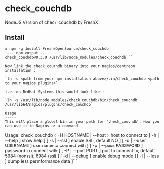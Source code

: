 check_couchdb
=============

NodeJS Version of check_couchdb by FreshX

Install
-------

```
$ npm -g install FreshXOpenSource/check_couchdb
.... npm output ...
check_couchdb@0.3.0 /usr/lib/node_modules/check_couchdb```

Now link the check_couchdb binary into your nagios/centreon installation :

`ln -s <path from your npm installation above>/bin/check_couchdb <path to your nagios plugins>`

i.e. on RedHat Systems this would look like :

`ln -s /usr/lib/node_modules/check_couchdb/bin/check_couchdb /usr/lib64/nagios/plugins/check_couchdb`

Usage
-----
This will place a global bin in your path for `check_couchdb`. Now you can use it in Nagios as a command.

```
Usage: check_couchdb   < -H HOSTNAME | --host >  host to connect to
                       [ -h | --help ]           show help ]
                       [ -s | --ssl  ]           enable SSL, default NO ]
                       [ -u | --user USERNAME ]  username to connect with ]
                       [ -p | --pass PASSWORD ]  password to connect with ]
                       [ -P | --port PORT ]      port to connect to, default 5984 (nonssl), 6984 (ssl) ]
                       [ -d | --debug ]          enable debug mode ]
                       [ -l | --less ]           dump less permformance data ]```
